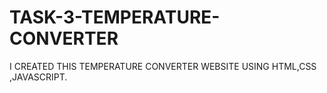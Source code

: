 # TASK-3-TEMPERATURE-CONVERTER
I CREATED THIS TEMPERATURE CONVERTER WEBSITE USING HTML,CSS ,JAVASCRIPT.

